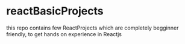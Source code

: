 # reactBasicProjects
this repo contains few ReactProjects which are completely  begginner friendly, to get hands on experience in Reactjs
